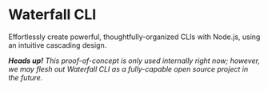 # Waterfall CLI

Effortlessly create powerful, thoughtfully-organized CLIs with Node.js, using an intuitive cascading design.

_**Heads up!** This proof-of-concept is only used internally right now; however, we may flesh out Waterfall CLI as a fully-capable open source project in the future._
